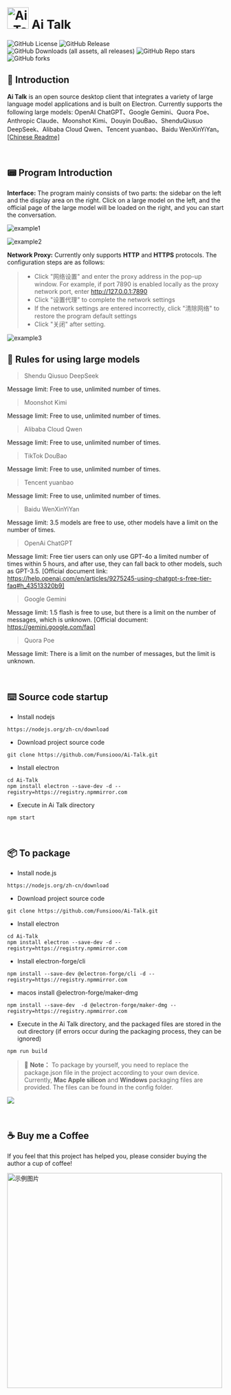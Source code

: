 # <img src="../assets/title.png" alt="Ai_Talk" style="width: 50px;"> Ai Talk


<p align="left">
  <img alt="GitHub License" src="https://img.shields.io/github/license/Funsiooo/Ai-Talk?color=%23%2067b93d">
  <img alt="GitHub Release" src="https://img.shields.io/github/v/release/Funsiooo/Ai-Talk?color=%23%2067b93d">
  <img alt="GitHub Downloads (all assets, all releases)" src="https://img.shields.io/github/downloads/Funsiooo/Ai-Talk/total">
  <img alt="GitHub Repo stars" src="https://img.shields.io/github/stars/Funsiooo/Ai-talk">
  <img alt="GitHub forks" src="https://img.shields.io/github/forks/Funsiooo/Ai-Talk">
</p>

## 📔 Introduction

**Ai Talk** is an open source desktop client that integrates a variety of large language model applications and is built on Electron. Currently supports the following large models: OpenAI ChatGPT、Google Gemini、Quora Poe、Anthropic  Claude、Moonshot Kimi、Douyin DouBao、ShenduQiusuo DeepSeek、Alibaba Cloud Qwen、Tencent yuanbao、Baidu WenXinYiYan。  [[Chinese Readme\]](./README.md)

<br/>



## 📟 Program Introduction

**Interface:** The program mainly consists of two parts: the sidebar on the left and the display area on the right. Click on a large model on the left, and the official page of the large model will be loaded on the right, and you can start the conversation.

![example1](../assets/example1.png)

![example2](../assets/example2.png)

**Network Proxy:** Currently only supports **HTTP** and **HTTPS** protocols. The configuration steps are as follows:



> - Click "网络设置" and enter the proxy address in the pop-up window. For example, if port 7890 is enabled locally as the proxy network port, enter http://127.0.0.1:7890
> - Click "设置代理" to complete the network settings
> - If the network settings are entered incorrectly, click "清除网络" to restore the program default settings
> - Click "关闭" after setting.

![example3](../assets/example3.png)

## 📸 Rules for using large models

> Shendu Qiusuo DeepSeek

Message limit: Free to use, unlimited number of times.



> Moonshot Kimi

Message limit: Free to use, unlimited number of times.



> Alibaba Cloud Qwen

Message limit: Free to use, unlimited number of times.



> TikTok DouBao

Message limit: Free to use, unlimited number of times.



> Tencent yuanbao

Message limit: Free to use, unlimited number of times.



> Baidu WenXinYiYan

Message limit: 3.5 models are free to use, other models have a limit on the number of times.



> OpenAi ChatGPT

Message limit: Free tier users can only use GPT-4o a limited number of times within 5 hours, and after use, they can fall back to other models, such as GPT-3.5. [Official document link: https://help.openai.com/en/articles/9275245-using-chatgpt-s-free-tier-faq#h_43513320b9]



> Google  Gemini

Message limit: 1.5 flash is free to use, but there is a limit on the number of messages, which is unknown. [Official document: https://gemini.google.com/faq]



> Quora Poe

Message limit: There is a limit on the number of messages, but the limit is unknown.

<br/>

## ⌨️ Source code startup

- Install nodejs

```
https://nodejs.org/zh-cn/download
```

- Download project source code

```
git clone https://github.com/Funsiooo/Ai-Talk.git
```

- Install electron

```
cd Ai-Talk
npm install electron --save-dev -d --registry=https://registry.npmmirror.com
```


- Execute in Ai Talk directory

```
npm start
```

<br/>


## 📦 To package

- Install node.js

```
https://nodejs.org/zh-cn/download
```

- Download project source code

```
git clone https://github.com/Funsiooo/Ai-Talk.git
```

- Install electron

```
cd Ai-Talk
npm install electron --save-dev -d --registry=https://registry.npmmirror.com
```



- Install electron-forge/cli

```
npm install --save-dev @electron-forge/cli -d --registry=https://registry.npmmirror.com
```

- macos install @electron-forge/maker-dmg

```
npm install --save-dev  -d @electron-forge/maker-dmg --registry=https://registry.npmmirror.com
```

- Execute in the Ai Talk directory, and the packaged files are stored in the out directory (if errors occur during the packaging process, they can be ignored)

```
npm run build
```
> 📑   **Note：** To package by yourself, you need to replace the package.json file in the project according to your own device. Currently, **Mac Apple silicon** and **Windows** packaging files are provided. The files can be found in the config folder.

![](../assets/build.png)

<br/>

## ☕ Buy me a Coffee

If you feel that this project has helped you, please consider buying the author a cup of coffee!

<img src="../assets/wechat.png" alt="示例图片" style="width: 500px; float: left; ">

